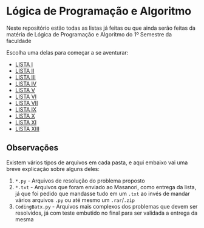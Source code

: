 # Lógica de Programação e Algoritmo
Neste repositório estão todas as listas já feitas ou que ainda serão feitas da matéria de Lógica de Programação e Algorítmo do 1º Semestre da faculdade

Escolha uma delas para começar a se aventurar:

- <a href="https://github.com/pedroansdev/Logica-de-Programacao-e-Algoritmo/tree/main/Lista%201%20-%20Python">LISTA I</a>
- <a href="https://github.com/pedroansdev/Logica-de-Programacao-e-Algoritmo/tree/main/Lista%202%20-%20Python">LISTA II</a>
- <a href="https://github.com/pedroansdev/Logica-de-Programacao-e-Algoritmo/tree/main/Lista%203%20-%20Python">LISTA III</a>
- <a href="https://github.com/pedroansdev/Logica-de-Programacao-e-Algoritmo/tree/main/Lista%204%20-%20Python">LISTA IV</a>
- <a href="https://github.com/pedroansdev/Logica-de-Programacao-e-Algoritmo/tree/main/Lista%205%20-%20Python">LISTA V</a>
- <a href="https://github.com/pedroansdev/Logica-de-Programacao-e-Algoritmo/tree/main/Lista%206%20-%20Python">LISTA VI</a>
- <a href="https://github.com/pedroansdev/Logica-de-Programacao-e-Algoritmo/tree/main/Lista%207%20-%20Python">LISTA VII</a>
- <a href="https://github.com/pedroansdev/Logica-de-Programacao-e-Algoritmo/tree/main/Lista%209%20-%20Python">LISTA IX</a>
- <a href="https://github.com/pedroansdev/Logica-de-Programacao-e-Algoritmo/tree/main/Lista%2010%20-%20Python">LISTA X<a>
- <a href="https://github.com/pedroansdev/Logica-de-Programacao-e-Algoritmo/tree/main/Lista%2011%20-%20Python">LISTA XI<a>
- <a href="https://github.com/pedroansdev/Logica-de-Programacao-e-Algoritmo/tree/main/Lista%2013%20-%20Python">LISTA XIII</a>

## Observações

Existem vários tipos de arquivos em cada pasta, e aqui embaixo vai uma breve explicação sobre alguns deles:

1. ```*.py``` - Arquivos de resolução do problema proposto
2. ```*.txt``` - Arquivos que foram enviado ao Masanori, como entrega da lista, já que foi pedido que mandasse tudo em um ```.txt``` ao invés de mandar vários arquivos ```.py``` ou até mesmo um ```.rar```/```.zip```
3. ```CodingBatx.py``` - Arquivos mais complexos dos problemas que devem ser resolvidos, já com teste embutido no final para ser validada a entrega da mesma

